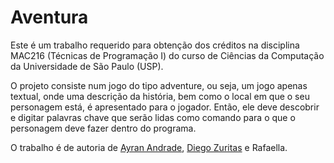 # Aventura

Este é um trabalho requerido para obtenção dos créditos na disciplina MAC216 (Técnicas de Programação I) 
do curso de Ciências da Computação da Universidade de São Paulo (USP).

O projeto consiste num jogo do tipo adventure, ou seja, um jogo apenas textual, onde uma descrição da 
história, bem como o local em que o seu personagem está, é apresentado para o jogador. Então, ele deve 
descobrir e digitar palavras chave que serão lidas como comando para o que o personagem deve fazer dentro
do programa.

O trabalho é de autoria de [Ayran Andrade](https://github.com/AyranAndrade), [Diego Zuritas](https://github.com/DiegoZurita)
e Rafaella.
